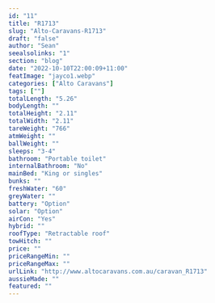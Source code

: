 ```yaml
---
id: "11"
title: "R1713"
slug: "Alto-Caravans-R1713"
draft: "false"
author: "Sean"
seealsolinks: "1"
section: "blog"
date: "2022-10-10T22:00:09+11:00"
featImage: "jayco1.webp"
categories: ["Alto Caravans"]
tags: [""]
totalLength: "5.26"
bodyLength: ""
totalHeight: "2.11"
totalWidth: "2.11"
tareWeight: "766"
atmWeight: ""
ballWeight: ""
sleeps: "3-4"
bathroom: "Portable toilet"
internalBathroom: "No"
mainBed: "King or singles"
bunks: ""
freshWater: "60"
greyWater: ""
battery: "Option"
solar: "Option"
airCon: "Yes"
hybrid: ""
roofType: "Retractable roof"
towHitch: ""
price: ""
priceRangeMin: ""
priceRangeMax: ""
urlLink: "http://www.altocaravans.com.au/caravan_R1713"
aussieMade: ""
featured: ""
---
```

